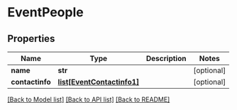 # EventPeople

## Properties
Name | Type | Description | Notes
------------ | ------------- | ------------- | -------------
**name** | **str** |  | [optional] 
**contactinfo** | [**list[EventContactinfo1]**](EventContactinfo1.md) |  | [optional] 

[[Back to Model list]](../README.md#documentation-for-models) [[Back to API list]](../README.md#documentation-for-api-endpoints) [[Back to README]](../README.md)

